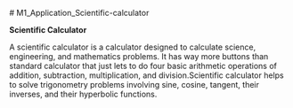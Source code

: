 [](url)# M1_Application_Scientific-calculator

 **Scientific Calculator**

A scientific calculator is a calculator designed to calculate science, engineering, and mathematics problems. It has way
more buttons than standard calculator that just lets to do four basic arithmetic operations of addition, subtraction,
multiplication, and division.Scientific calculator  helps to solve trigonometry problems involving sine, cosine, tangent, their
inverses, and their hyperbolic functions.
